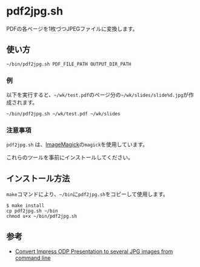 # pdf2jpg.sh

PDFの各ページを1枚づつJPEGファイルに変換します。

## 使い方

~~~shell
~/bin/pdf2jpg.sh PDF_FILE_PATH OUTPUT_DIR_PATH
~~~

### 例

以下を実行すると、`~/wk/test.pdf`のページ分の`~/wk/slides/slide%d.jpg`が作成されます。

~~~shell
~/bin/pdf2jpg.sh ~/wk/test.pdf ~/wk/slides
~~~

### 注意事項

`pdf2jpg.sh` は、[ImageMagick](https://imagemagick.org/script/index.php)の`magick`を使用しています。

これらのツールを事前にインストールしてください。

## インストール方法

`make`コマンドにより、`~/bin`に`pdf2jpg.sh`をコピーして使用します。

~~~shell
$ make install
cp pdf2jpg.sh ~/bin
chmod u+x ~/bin/pdf2jpg.sh
~~~

## 参考

- [Convert Impress ODP Presentation to several JPG images from command line](https://stackoverflow.com/questions/33096772/convert-impress-odp-presentation-to-several-jpg-images-from-command-line)